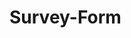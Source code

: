 # Survey-Form
<!DOCTYPE html>
<html lang="en">
  <head>
    <meta charset="UTF-8">
    <title>Survey Form</title>
    <link rel="stylesheet" type="text/css" href="styles.css" />
    <style>
      #title, {
        text-align: center;
      }
      #description{
       color: green;
      }
      #name{
       color: green;
      }
      
      #survey-form{
        background-color: #1b1b32;
        color: white;
      }
      </style>
  </head>
  <body>
    <h1 id="title">Survey Form</h1>
    <p id="description">Please fill out this form with the required information</p>
    <form id="survey-form" class="survey-form">
      <fieldset>
        <label id="name-label">Name:<input id="name" name="name-label" type="text" placeholder="Introduce your first and last name" required /></label>
        <label id="email-label">Email <input id="email" name="email-label" type="email" placeholder="Introduce a valid email address"required/></label>
        <label id="number-label">Number: <input id="number" name="number-label" type="number" min="001" max="100" placeholder="Introduce a number between 001-100" required /></label>
      </fieldset>
      <fieldset>
        <label for="dropdown">What is your car brand?
          <select id="dropdown" name="dropdown">
            <option value="">(select one)</option>
            <option value="1">Toyota</option>
            <option value="2">Nissan</option>
            <option value="3">Ford</option>
            <option value="4">Hyundai</option>
            <option value="4">Mitsubishi</option>
            <option value="5">Other</option>
          </select> 
          </label>
          <fieldset>Type of car body style:
        <label for="sedan"><input id="sedan" type="radio" name="sedan" class="inline" value="sedan" /> Sedan</label>
        <label for="suv"><input id="suv" type="radio" name="suv" class="inline" value="suv" /> SUV</label>
         <label for="other" > <input id="other" type="radio" name="other" class="inline" value="other" /> Other</label>
        </fieldset>
        <fieldset>Your favorite type of car body style:
        <label for="sedan"><input id="sedan" type="radio" name="sedan" class="inline" value="sedan" /> Sedan</label>
        <label for="suv"><input id="suv" type="radio" name="suv" class="inline" value="suv" /> SUV</label>
         <label for="other" > <input id="other" type="radio" name="other" class="inline" value="other" /> Other</label>
        </fieldset>
 <filedset>Which Engine should I choose?
        <label for="diesel" name="diesel">
          <input id="diesel" type="checkbox" value="diesel"  name="diesel" class="inline" /> Diesel
          <label for="gasoline" name="gasoline">
          <input id="gasoline" type="checkbox"  name="gasoline" class="inline" value="gasoline" /> Gasoline
        </label>
    
      </fieldset>



       <label for="bio">Additional Comments:
          <textarea id="bio" name="bio" rows="3" cols="30" placeholder="How can we improve..."></textarea>
        </label>
      </fieldset>
      <input id="submit" type="submit" value="Submit" />
    </form>
  </body>
</html>
